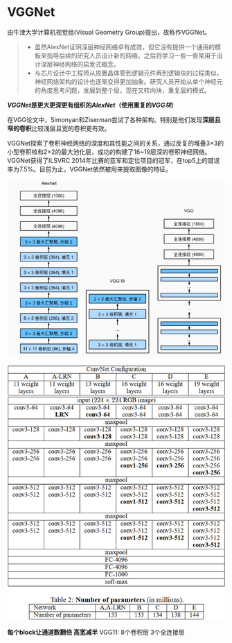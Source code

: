# VGGNet

由牛津大学计算机视觉组(Visual Geometry Group)提出，故称作VGGNet。

> - 虽然AlexNet证明深层神经网络卓有成效，但它没有提供一个通用的模板来指导后续的研究人员设计新的网络。之后将学习一些一些常用于设计深层神经网络的启发式概念。
> - 与芯片设计中工程师从放置晶体管到逻辑元件再到逻辑块的过程类似，神经网络架构的设计也逐渐变得更加抽象。研究人员开始从单个神经元的角度思考问题，发展到整个层，现在又转向块，重复层的模式。

**$VGGNet$是更大更深更有组织的$AlexNet$（使用重复的$VGG块$）**

在VGG论文中，Simonyan和Ziserman尝试了各种架构。特别是他们发现**深层且窄的卷积**比较浅层且宽的卷积更有效。

VGGNet探索了卷积神经网络的深度和其性能之间的关系，通过反复的堆叠3×3的小型卷积核和2×2的最大池化层，成功的构建了16~19层深的卷积神经网络。VGGNet获得了ILSVRC 2014年比赛的亚军和定位项目的冠军，在top5上的错误率为7.5%。目前为止，VGGNet依然被用来提取图像的特征。

![图 1](../../images/e96ee206cfc66e19ff3c8565bb182ed6fc3e044ea341faed837ce2f576af1334.png)  

![图 1](../../images/9574f2e7090bf297fe88185ffdd6c8b6e301eac58f7e81cb01cd39a1cf006d01.png)  

**每个block让通道数翻倍 高宽减半**
VGG11: 8个卷积层 3个全连接层
